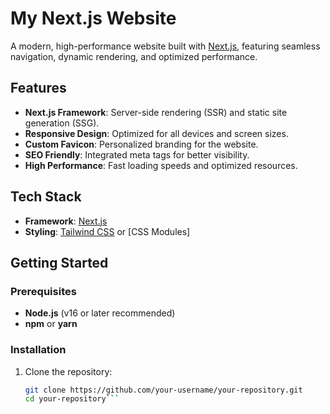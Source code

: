 # My Next.js Website

A modern, high-performance website built with [Next.js](https://nextjs.org/), featuring seamless navigation, dynamic rendering, and optimized performance.

## Features

- **Next.js Framework**: Server-side rendering (SSR) and static site generation (SSG).
- **Responsive Design**: Optimized for all devices and screen sizes.
- **Custom Favicon**: Personalized branding for the website.
- **SEO Friendly**: Integrated meta tags for better visibility.
- **High Performance**: Fast loading speeds and optimized resources.

## Tech Stack

- **Framework**: [Next.js](https://nextjs.org/)
- **Styling**: [Tailwind CSS](https://tailwindcss.com/) or [CSS Modules]

## Getting Started

### Prerequisites
- **Node.js** (v16 or later recommended)
- **npm** or **yarn**

### Installation

1. Clone the repository:
   ```bash
   git clone https://github.com/your-username/your-repository.git
   cd your-repository```
